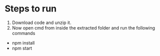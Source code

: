 # Steps to run

1. Download code and unzip it.
2. Now open cmd from inside the extracted folder and run the following commands
- npm install
- npm start
